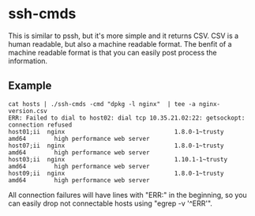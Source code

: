 # ssh-cmds
This is similar to pssh, but it's more simple and it returns CSV.
CSV is a human readable, but also a machine readable format.
The benfit of a machine readable format is that you can easily post
process the information.

## Example

    cat hosts | ./ssh-cmds -cmd "dpkg -l nginx"  | tee -a nginx-version.csv
    ERR: Failed to dial to host02: dial tcp 10.35.21.02:22: getsockopt: connection refused
    host01;ii  nginx                               1.8.0-1~trusty                        amd64        high performance web server
    host07;ii  nginx                               1.8.0-1~trusty                        amd64        high performance web server
    host03;ii  nginx                               1.10.1-1~trusty                       amd64        high performance web server
    host09;ii  nginx                               1.8.0-1~trusty                        amd64        high performance web server

All connection failures will have lines with "ERR:" in the beginning,
so you can easily drop not connectable hosts using "egrep -v '^ERR'".
